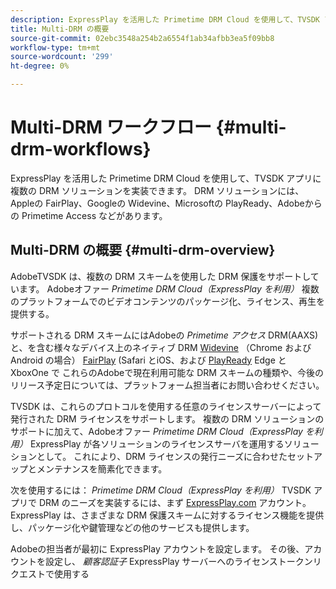 ```yaml
---
description: ExpressPlay を活用した Primetime DRM Cloud を使用して、TVSDK アプリに複数の DRM ソリューションを実装できます。 DRM ソリューションには、Appleの FairPlay、Googleの Widevine、Microsoftの PlayReady、Adobeからの Primetime Access などがあります。
title: Multi-DRM の概要
source-git-commit: 02ebc3548a254b2a6554f1ab34afbb3ea5f09bb8
workflow-type: tm+mt
source-wordcount: '299'
ht-degree: 0%

---
```


# Multi-DRM ワークフロー {#multi-drm-workflows}

ExpressPlay を活用した Primetime DRM Cloud を使用して、TVSDK アプリに複数の DRM ソリューションを実装できます。 DRM ソリューションには、Appleの FairPlay、Googleの Widevine、Microsoftの PlayReady、Adobeからの Primetime Access などがあります。

## Multi-DRM の概要 {#multi-drm-overview}

AdobeTVSDK は、複数の DRM スキームを使用した DRM 保護をサポートしています。 Adobeオファー *Primetime DRM Cloud（ExpressPlay を利用）* 複数のプラットフォームでのビデオコンテンツのパッケージ化、ライセンス、再生を提供する。

サポートされる DRM スキームにはAdobeの *Primetime アクセス* DRM(AAXS) と、を含む様々なデバイス上のネイティブ DRM [Widevine](https://www.widevine.com) （Chrome および Android の場合） [FairPlay](https://developer.apple.com/streaming/fps/) (Safari とiOS、および [PlayReady](https://www.microsoft.com/playready/) Edge と XboxOne で これらのAdobeで現在利用可能な DRM スキームの種類や、今後のリリース予定日については、プラットフォーム担当者にお問い合わせください。

TVSDK は、これらのプロトコルを使用する任意のライセンスサーバーによって発行された DRM ライセンスをサポートします。 複数の DRM ソリューションのサポートに加えて、Adobeオファー *Primetime DRM Cloud（ExpressPlay を利用）* ExpressPlay が各ソリューションのライセンスサーバを運用するソリューションとして。 これにより、DRM ライセンスの発行ニーズに合わせたセットアップとメンテナンスを簡素化できます。

次を使用するには： *Primetime DRM Cloud（ExpressPlay を利用）* TVSDK アプリで DRM のニーズを実装するには、まず [ExpressPlay.com](https://www.expressplay.com) アカウント。 ExpressPlay は、さまざまな DRM 保護スキームに対するライセンス機能を提供し、パッケージ化や鍵管理などの他のサービスも提供します。

Adobeの担当者が最初に ExpressPlay アカウントを設定します。 その後、アカウントを設定し、 *顧客認証子* ExpressPlay サーバーへのライセンストークンリクエストで使用する
